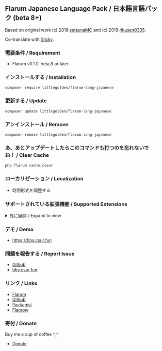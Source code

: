 ## Flarum Japanese Language Pack / 日本語言語パック (beta 8+)

Based on original work (c) 2018 [setsunaMC](https://github.com/setsunaMC/flarum-ext-japanese) and (c) 2019 [rikusen0335](https://github.com/rikusen0335/lang-japanese-extended).

Co-translate with [Slicky](https://bbs.csur.fun/u/Slicky0611).

### 需要条件 / Requirement
  - Flarum v0.1.0-beta.8 or later


### インストールする / Installation
```
composer require littlegolden/flarum-lang-japanese
```

### 更新する / Update
```
composer update littlegolden/flarum-lang-japanese
```

### アンインストール / Remove
```
composer remove littlegolden/flarum-lang-japanese
```

### あ、あとアップデートしたらこのコマンドも打つのを忘れないでね！ / Clear Cache
```
php flarum cache:clear
```
### ローカリゼーション / Localization
  - 時間形式を調整する

### サポートされている拡張機能 / Supported Extensions

<details>
<summary>見に展開 / Expand to view</summary>

  - amaurycarrade-syndication（[Syndication extension](https://discuss.flarum.org/d/4395)）
  - antoinefr-money（[Money extension](https://discuss.flarum.org/d/4699)）
  - antoinefr-online（[Online users extension](https://discuss.flarum.org/d/8302)）
  - askvortsov-auth-sync（[Flarum Auth Sync](https://discuss.flarum.org/d/22759)）
  - askvortsov-help-tags（[Help Tags](https://discuss.flarum.org/d/23004)）
  - askvortsov-saml（[Flarum SAML](https://discuss.flarum.org/d/22757)）
  - backtowebsite（[Back to Website Button](https://discuss.flarum.org/d/18285)）
  - clarkwinkelmann-carving-contest（[Pumpkin Carving Contest](https://discuss.flarum.org/d/21828)）
  - clarkwinkelmann-catch-the-fish（[Catch The Fish](https://discuss.flarum.org/d/19532)）
  - clarkwinkelmann-author-change（[Discussion and post author change](https://discuss.flarum.org/d/21731)）
  - clarkwinkelmann-create-user-modal（[Create User Modal](https://discuss.flarum.org/d/22608)）
  - clarkwinkelmann-email-as-display-name（[Email as Display Name](https://discuss.flarum.org/d/22603)）
  - clarkwinkelmann-emojionearea（[Emoji Picker](https://discuss.flarum.org/d/4787)）
  - clarkwinkelmann-passwordless（[Passwordless login](https://discuss.flarum.org/d/22606)）
  - clarkwinkelmann-post-date（[Change post date](https://discuss.flarum.org/d/21247)）
  - clarkwinkelmann-see-past-first-post（[See Past First Post](https://github.com/clarkwinkelmann/flarum-ext-see-past-first-post)）
  - clarkwinkelmann-silent-mailchimp（[Silent Mailchimp](https://github.com/clarkwinkelmann/flarum-ext-silent-mailchimp)）
  - clarkwinkelmann-status（[User status](https://discuss.flarum.org/d/21983)）
  - clarkwinkelmann-who-read（[Who Read](https://github.com/clarkwinkelmann/flarum-ext-who-read)）
  - datitisev-dashboard（[Datitisev Admin Dashboard](https://discuss.flarum.org/d/2958)）
  - dem13n-nickname-changer（[NickName Changer](https://discuss.flarum.org/d/21238)）
  - dem13n-quad-theme（[Quad theme](https://discuss.flarum.org/d/22618)）
  - extiverse-bazaar（[Bazaar extension marketplace](https://discuss.flarum.org/d/5151)）
  - fajuu-contactbutton（[Contact Button](https://discuss.flarum.org/d/18228)）
  - fajuu-icons（[Icons by Fajuu](https://discuss.flarum.org/d/21401)）
  - flagrow-ads（[Flagrow Ads](https://discuss.flarum.org/d/4785)）
  - flagrow-analytics（[Flagrow analytics extension](https://discuss.flarum.org/d/1983)）
  - flagrow-fonts（[Flagrow Fonts](https://discuss.flarum.org/d/6207)）
  - flagrow-html-errors（[Custom HTML Error Pages](https://discuss.flarum.org/d/10784)）
  - flagrow-impersonate（[Flagrow Impersonate](https://discuss.flarum.org/d/9868)）
  - ~~flagrow-mason（[Flagrow Mason](https://discuss.flarum.org/d/7028)）~~ Not compatible with the latest version.
  - flagrow-passport（[Flagrow passport](https://discuss.flarum.org/d/5203)）
  - flarum-akismet（[Flarum Core](https://github.com/flarum/lang-english/tree/master/locale)）
  - flarum-approval（[Flarum Core](https://github.com/flarum/lang-english/tree/master/locale)）
  - flarum-auth-facebook（[Flarum Core](https://github.com/flarum/lang-english/tree/master/locale)）
  - flarum-auth-github（[Flarum Core](https://github.com/flarum/lang-english/tree/master/locale)）
  - flarum-auth-twitter（[Flarum Core](https://github.com/flarum/lang-english/tree/master/locale)）
  - flarum-core（[Flarum Core](https://github.com/flarum/lang-english/tree/master/locale)）
  - flarum-discussion-views（[Flarum Core](https://github.com/flarum/lang-english/tree/master/locale)）
  - flarum-emoji（[Flarum Core](https://github.com/flarum/lang-english/tree/master/locale)）
  - flarum-ext-close（[Flarum Core](https://github.com/flarum/lang-english/tree/master/locale)）
  - flarum-ext-fancybox（[Flarum Core](https://github.com/flarum/lang-english/tree/master/locale)）
  - flarum-flags（[Flarum Core](https://github.com/flarum/lang-english/tree/master/locale)）
  - flarum-likes（[Flarum Core](https://github.com/flarum/lang-english/tree/master/locale)）
  - flarum-lock（[Flarum Core](https://github.com/flarum/lang-english/tree/master/locale)）
  - flarum-markdown（[Flarum Core](https://github.com/flarum/lang-english/tree/master/locale)）
  - flarum-mentions（[Flarum Core](https://github.com/flarum/lang-english/tree/master/locale)）
  - ~~flarum-notify（[Notify](https://discuss.flarum.org/d/4345)）~~ Incompatible
  - flarum-pusher（[Flarum Core](https://github.com/flarum/lang-english/tree/master/locale)）
  - flarum-statistics（[Flarum Core](https://github.com/flarum/lang-english/tree/master/locale)）
  - flarum-sticky（[Flarum Core](https://github.com/flarum/lang-english/tree/master/locale)）
  - flarum-subscriptions（[Flarum Core](https://github.com/flarum/lang-english/tree/master/locale)）
  - flarum-suspend（[Flarum Core](https://github.com/flarum/lang-english/tree/master/locale)）
  - flarum-tags（[Flarum Core](https://github.com/flarum/lang-english/tree/master/locale)）
  - fof-amazon-affiliation（[Amazon Affiliation](https://discuss.flarum.org/d/12389)）
  - fof-auth-gitlab（[GitLab Login](https://discuss.flarum.org/d/20371)）
  - fof-auth-discord（[Discord Login](https://discuss.flarum.org/d/20184)）
  - fof-ban-ips（[Ban IPs](https://discuss.flarum.org/d/20949)）
  - fof-best-answer（[Best Answer](https://discuss.flarum.org/d/21894)）
  - fof-byobu（[Byōbu](https://discuss.flarum.org/d/4762)）
  - fof-custom-footer（[Custom Footer](https://discuss.flarum.org/d/17774)）
  - fof-default-group（[Default Group](https://discuss.flarum.org/d/18158)）
  - fof-drafts（[Drafts](https://discuss.flarum.org/d/20957)）
  - fof-email-checker（[Disposable Emails](https://discuss.flarum.org/d/20457)）
  - fof-filter（[FoF Filter](https://discuss.flarum.org/d/5131)）
  - fof-follow-tags（[Follow Tags](https://discuss.flarum.org/d/20525)）
  - fof-formatting（[Formatting](https://discuss.flarum.org/d/17770-friendsofflarum-formatting/111)）
  - fof-forum-statistics-widget（[Statistics Widget](https://discuss.flarum.org/d/22380)）
  - fof-frontpage（[FrontPage](https://discuss.flarum.org/d/19256)）
  - fof-gamification（[Gamification](https://discuss.flarum.org/d/20671-friendsofflarum-gamification)）
  - fof-geoip（[GeoIP](https://discuss.flarum.org/d/21493)）
  - fof-ignore-users（[Ignore Users](https://discuss.flarum.org/d/20681)）
  - fof-linguist（[Linguist](https://discuss.flarum.org/d/7026)）
  - fof-links（[Links](https://discuss.flarum.org/d/18335)）
  - fof-masquerade（[Masquerade by FriendsOfFlarum](https://discuss.flarum.org/d/5791)）
  - fof-merge-discussions（[Masquerade](https://discuss.flarum.org/d/5791)）
  - fof-moderator-notes（[Moderator Notes](https://discuss.flarum.org/d/22925)）
  - fof-nightmode（[Night Mode](https://discuss.flarum.org/d/21492)）
  - fof-open-collective（[Open Collective](https://discuss.flarum.org/d/22256)）
  - fof-pages（[Pages](https://discuss.flarum.org/d/18301)）
  - fof-polls（[Polls](https://discuss.flarum.org/d/20586)）
  - fof-pretty-mail（[Pretty Mail](https://discuss.flarum.org/d/11178)）
  - fof-prevent-necrobumping（[Prevent Necrobumping](https://discuss.flarum.org/d/18312)）
  - fof-pwned-passwords（[Pwned Passwords](https://discuss.flarum.org/d/18348)）
  - fof-reactions（[Reactions](https://discuss.flarum.org/d/20655)）
  - fof-recaptcha（[reCAPTCHA](https://discuss.flarum.org/d/18399)）
  - fof-secure-https（[Secure HTTPS](https://discuss.flarum.org/d/17771)）
  - fof-sentry（[Sentry](https://discuss.flarum.org/d/18089-friendsofflarum-sentry/34)）
  - fof-share-social（[Share Social](https://discuss.flarum.org/d/20401)）
  - fof-socialprofile（[Social Profile](https://discuss.flarum.org/d/18775)）
  - fof-spamblock（[Spamblock](https://discuss.flarum.org/d/17772)）
  - fof-stopforumspam（[StopForumSpam](https://discuss.flarum.org/d/17846)）
  - fof-split（[Split](https://discuss.flarum.org/d/1903)）
  - fof-subscribed（[Subscribed](https://discuss.flarum.org/d/20917)）
  - fof-terms（[Terms](https://discuss.flarum.org/d/11714)）
  - fof-transliterator（[URL Transliterator](https://discuss.flarum.org/d/18074)）
  - fof-upload（[FoF upload](https://discuss.flarum.org/d/4154)）
  - fof-user-directory（[User directory](https://discuss.flarum.org/d/5682)）
  - fof-userbio（[User Bio](https://discuss.flarum.org/d/17775)）
  - fof-username-request（[Username Request](https://discuss.flarum.org/d/20956)）
  - imgur-upload（[Imgur Upload](https://discuss.flarum.org/d/18491)）
  - kilowhat-affiliation-links（[Multi-Purpose Affiliation Links Generator](https://discuss.flarum.org/d/21833)）
  - kilowhat-mailing（[Mailing](https://discuss.flarum.org/d/20443)）
  - kvothe-sub（[Sign Up Button](https://discuss.flarum.org/d/18812)）
  - maicol07-sso（[Single Sign On (SSO)](https://discuss.flarum.org/d/21666)）
  - michaelBelgium-profile-views（[Profile views](https://discuss.flarum.org/d/7596)）
  - migratetoflarum-canonical（[Canonical url redirect](https://discuss.flarum.org/d/19307)）
  - migratetoflarum-fake-data（[Fake Data](https://discuss.flarum.org/d/21160)）
  - migratetoflarum-vbulletin-redirects（[vbulletin Redirects](https://github.com/migratetoflarum/vbulletin-redirects)）
  - minr-auth-qq（[QQ Login](https://github.com/minr/flarum-ext-auth-qq）
  - mybbtoflarum（[MyBB to flarum](https://discuss.flarum.org/d/5506)）
  - nikovonlas-webpush（[OneSignal web push notifications](https://discuss.flarum.org/d/20784)）
  - nomiscz-auth-linkedin（[LinkedIn Auth](https://discuss.flarum.org/d/20263)）
  - nomiscz-auth-steam（[Steam Auth](https://discuss.flarum.org/d/19750)）
  - nomiscz-auth-wechat（[WeChat Login](https://discuss.flarum.org/d/6038)）
  - pushedx-chat（[Realtime chat with Pusher (Alpha)](https://discuss.flarum.org/d/5133-wip-extension-realtime-chat-with-pusher/12)）
  - reflar-cookie-consent（[Cookie Consent](https://discuss.flarum.org/d/10395)）
  - reflar-doorman（[Doorman](https://discuss.flarum.org/d/17845)）
  - reflar-level-ranks（[Levels Ranks](https://discuss.flarum.org/d/15052)）
  - reflar-twofactor（[Two Factor](https://discuss.flarum.org/d/11006)）
  - reflar-webhooks（[Webhooks](https://discuss.flarum.org/d/17812)）
  - saleksin-auth-google（[Google Login](https://discuss.flarum.org/d/18250)）
  - shriker-pronouns（[Personal Pronouns](https://discuss.flarum.org/d/21188)）
  - simonxeko/follow-users（[Follow Users (WIP)](https://discuss.flarum.org/d/22628)）
  - simonxeko-preview-discussion（[Preview Discussion Post (WIP)](https://discuss.flarum.org/d/22636)）
  - sycho-profile-cover（[Profile Cover](https://github.com/SychO9/flarum-profile-cover)）
  - tank-perspective（[Perspective API](https://discuss.flarum.org/d/21784)）
  - the-turk-diff（[Diff for Flarum](https://discuss.flarum.org/d/22779)）
  - the-turk-mathren（[MathRen](https://discuss.flarum.org/d/22439)）
  - the-turk-edit-notifications（[Edit Notifications](https://discuss.flarum.org/d/22896)）
  - the-turk-password-strength（[Password Strength Indicator](https://discuss.flarum.org/d/22624)）
  - therealsujitk（[Show Password](https://discuss.flarum.org/d/22727)）
  - tituspijean-auth-ldap（[LDAP Login](https://discuss.flarum.org/d/9515)）
  - tpokorra-post-notification（[Post Notifications per E-Mail](https://discuss.flarum.org/d/20750)）
  - v17development-flarum-seo（[Flarum SEO](https://discuss.flarum.org/d/18316)）
  - xmugenx-post-blacklist（[Post Blacklist](https://discuss.flarum.org/d/21750)）
  - zerosonesfun-announce（[Announce](https://discuss.flarum.org/d/21651)）
  
</details>

### デモ / Demo
  - https://bbs.csur.fun

### 問題を報告する / Report Issue
  - [Github](https://github.com/Littlegolden/flarum-lang-japanese/issues)
  - [bbs.csur.fun](https://bbs.csur.fun/t/chatroom)

### リンク / Links
  - [Flarum](https://discuss.flarum.org/d/22631)
  - [Github](https://github.com/littlegolden/flarum-lang-japanese)
  - [Packagist](https://packagist.org/packages/littlegolden/flarum-lang-japanese)
  - [Flagrow](https://flagrow.io/extensions/littlegolden/flarum-lang-japanese)

### 寄付 / Donate
Buy me a cup of coffee \^_\^

  - [Donate](https://pay.csur.fun)
